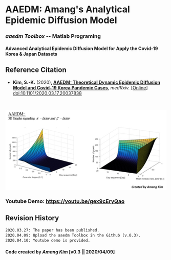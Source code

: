 # AAEDM: Amang's Analytical Epidemic Diffusion Model
### *aaedm Toolbox*  --  Matlab Programing
#### Advanced Analytical Epidemic Diffusion Model for Apply the Covid-19 Korea & Japan Datasets



## Reference Citation
* **Kim, S.-K.** (2020)**, <a href="https://www.medrxiv.org/content/10.1101/2020.03.17.20037838v1" target="_blank">AAEDM: Theoretical Dynamic Epidemic Diffusion Model and Covid-19 Korea Pandemic Cases</a>**, *medRxiv.* <a href="https://doi.org/10.1101/2020.03.17.20037838" target="_blank">[Online] doi:10.1101/2020.03.17.20037838 </a></br>
</br>


![-](https://github.com/amangkim/aaedm-covid19-kr/blob/master/AAEDM_GitHub_3D_Graphs_AMG.jpg)


### Youtube Demo: https://youtu.be/gex9cEryQao


## Revision History
```
2020.03.27: The paper has been published.
2020.04.09: Upload the aaedm Toolbox in the Github (v.0.3).
2020.04.10: Youtube demo is provided.
```

#### Code created by *Amang Kim* [v0.3 || 2020/04/09]

